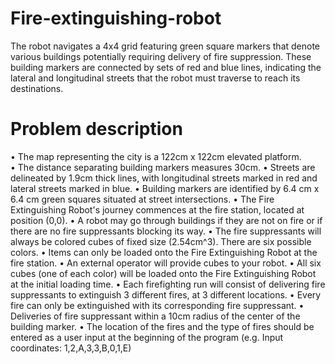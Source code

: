 # Fire-extinguishing-robot
The robot navigates a 4x4 grid featuring green square markers that denote various buildings potentially requiring delivery of fire suppression. These building markers are connected by sets of red and blue lines, indicating the lateral and longitudinal streets that the robot must traverse to reach its destinations. 

# Problem description
• The map representing the city is a 122cm x 122cm elevated platform.  
• The distance separating building markers measures 30cm.
• Streets are delineated by 1.9cm thick lines, with longitudinal streets marked in red and lateral streets marked in blue.
• Building markers are identified by 6.4 cm x 6.4 cm green squares situated at street intersections.
• The Fire Extinguishing Robot's journey commences at the fire station, located at position (0,0).
• A robot may go through buildings if they are not on fire or if there are no fire suppressants blocking its way.
• The fire suppressants will always be colored cubes of fixed size (2.54cm^3). There are six possible colors.
• Items can only be loaded onto the Fire Extinguishing Robot at the fire station.
• An external operator will provide cubes to your robot.
• All six cubes (one of each color) will be loaded onto the Fire Extinguishing Robot at the initial loading time.
• Each firefighting run will consist of delivering fire suppressants to extinguish 3 different fires, at 3 different locations.
• Every fire can only be extinguished with its corresponding fire suppressant.
• Deliveries of fire suppressant within a 10cm radius of the center of the building marker.
• The location of the fires and the type of fires should be entered as a user input at the beginning of the program (e.g. Input coordinates: 1,2,A,3,3,B,0,1,E)
